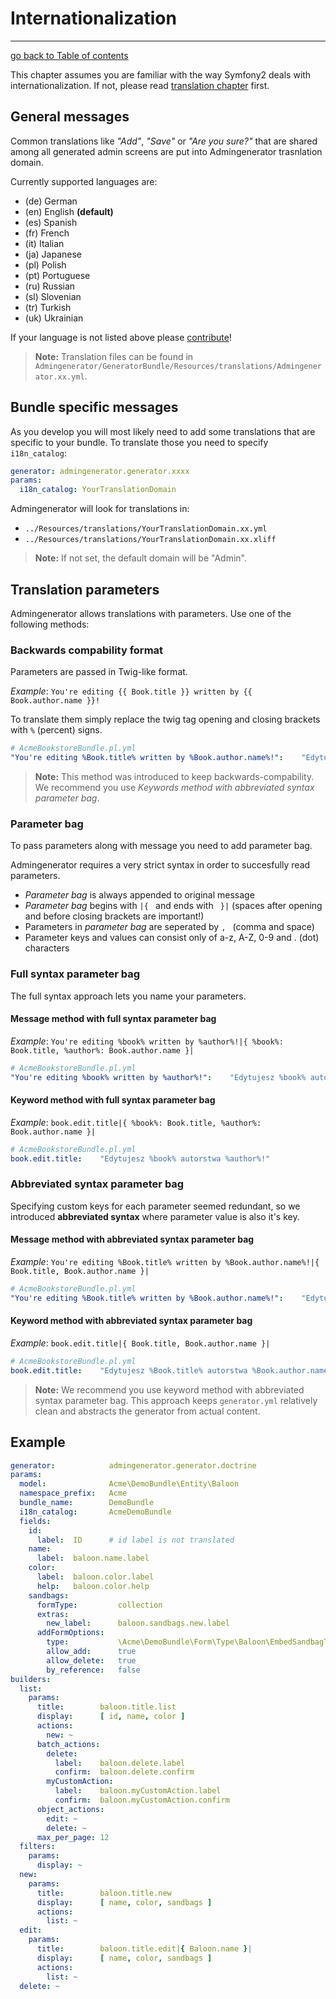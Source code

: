 # Internationalization
---------------------------------------

[go back to Table of contents][back-to-index]

[back-to-index]: https://github.com/symfony2admingenerator/AdmingeneratorGeneratorBundle/blob/master/Resources/doc/documentation.md#5-internationalization

This chapter assumes you are familiar with the way Symfony2 deals with 
internationalization. If not, please read [translation chapter][i18n-1] first.

[i18n-1]: http://symfony.com/doc/current/book/translation.html

## General messages

Common translations like *"Add"*, *"Save"* or *"Are you sure?"* that are shared 
among all generated admin screens are put into Admingenerator trasnlation domain.
  
Currently supported languages are:

* (de) German
* (en) English **(default)**
* (es) Spanish
* (fr) French
* (it) Italian
* (ja) Japanese
* (pl) Polish
* (pt) Portuguese
* (ru) Russian
* (sl) Slovenian
* (tr) Turkish
* (uk) Ukrainian

If your language is not listed above please [contribute][general-1]!

[general-1]: https://github.com/symfony2admingenerator/AdmingeneratorGeneratorBundle

> **Note:** Translation files can be found in `Admingenerator/GeneratorBundle/Resources/translations/Admingenerator.xx.yml`.

## Bundle specific messages

As you develop you will most likely need to add some translations that are 
specific to your bundle. To translate those you need to specify `i18n_catalog`:

```yaml
generator: admingenerator.generator.xxxx
params:
  i18n_catalog: YourTranslationDomain
```
  
Admingenerator will look for translations in: 
  
* `../Resources/translations/YourTranslationDomain.xx.yml`
* `../Resources/translations/YourTranslationDomain.xx.xliff`

> **Note:** If not set, the default domain will be "Admin".  

## Translation parameters

Admingenerator allows translations with parameters. Use one of the following methods:

### Backwards compability format

Parameters are passed in Twig-like format. 

*Example*: `You're editing {{ Book.title }} written by {{ Book.author.name }}!`

To translate them simply replace the twig tag opening and closing brackets 
with `%` (percent) signs.

```yaml
# AcmeBookstoreBundle.pl.yml
"You're editing %Book.title% written by %Book.author.name%!":    "Edytujesz %Book.title% autorstwa %Book.author.name%!"
```

> **Note:** This method was introduced to keep backwards-compability. We recommend 
you use *Keywords method with abbreviated syntax parameter bag*.

### Parameter bag

To pass parameters along with message you need to add parameter bag.

Admingenerator requires a very strict syntax in order to succesfully read parameters.

* *Parameter bag* is always appended to original message
* *Parameter bag* begins with `|{ ` and ends with ` }|` (spaces after opening 
and before closing brackets are important!)
* Parameters in *parameter bag* are seperated by `, ` (comma and space)
* Parameter keys and values can consist only of a-z, A-Z, 0-9 and . (dot) characters

### Full syntax parameter bag

The full syntax approach lets you name your parameters.

#### Message method with full syntax parameter bag

*Example*: `You're editing %book% written by %author%!|{ %book%: Book.title, %author%: Book.author.name }|`

```yaml
# AcmeBookstoreBundle.pl.yml
"You're editing %book% written by %author%!":    "Edytujesz %book% autorstwa %author%!"
```

#### Keyword method with full syntax parameter bag

*Example*: `book.edit.title|{ %book%: Book.title, %author%: Book.author.name }|`

```yaml
# AcmeBookstoreBundle.pl.yml
book.edit.title:    "Edytujesz %book% autorstwa %author%!"
```

### Abbreviated syntax parameter bag

Specifying custom keys for each parameter seemed redundant, so we introduced 
**abbreviated syntax** where parameter value is also it's key.

#### Message method with abbreviated syntax parameter bag

*Example*: `You're editing %Book.title% written by %Book.author.name%!|{ Book.title, Book.author.name }|`

```yaml
# AcmeBookstoreBundle.pl.yml
"You're editing %Book.title% written by %Book.author.name%!":    "Edytujesz %Book.title% autorstwa %Book.author.name%!"
```

#### Keyword method with abbreviated syntax parameter bag

*Example*: `book.edit.title|{ Book.title, Book.author.name }|`

```yaml
# AcmeBookstoreBundle.pl.yml
book.edit.title:    "Edytujesz %Book.title% autorstwa %Book.author.name%!"
```

> **Note:** We recommend you use keyword method with abbreviated syntax 
parameter bag. This approach keeps `generator.yml` relatively clean and 
abstracts the generator from actual content.

## Example

```yaml
generator:            admingenerator.generator.doctrine
params:
  model:              Acme\DemoBundle\Entity\Baloon
  namespace_prefix:   Acme
  bundle_name:        DemoBundle
  i18n_catalog:       AcmeDemoBundle
  fields:
    id:
      label:  ID      # id label is not translated
    name:
      label:  baloon.name.label
    color:
      label:  baloon.color.label
      help:   baloon.color.help
    sandbags:
      formType:         collection
      extras:
        new_label:      baloon.sandbags.new.label
      addFormOptions:
        type:           \Acme\DemoBundle\Form\Type\Baloon\EmbedSandbagType
        allow_add:      true
        allow_delete:   true
        by_reference:   false
builders:
  list:
    params:
      title:        baloon.title.list
      display:      [ id, name, color ]
      actions:
        new: ~
      batch_actions:
        delete: 
          label:    baloon.delete.label
          confirm:  baloon.delete.confirm
        myCustomAction:
          label:    baloon.myCustomAction.label
          confirm:  baloon.myCustomAction.confirm
      object_actions:
        edit: ~
        delete: ~
      max_per_page: 12
  filters:
    params:
      display: ~
  new:
    params:
      title:        baloon.title.new
      display:      [ name, color, sandbags ]
      actions:
        list: ~
  edit:
    params:
      title:        baloon.title.edit|{ Baloon.name }| 
      display:      [ name, color, sandbags ]
      actions:
        list: ~
  delete: ~
```